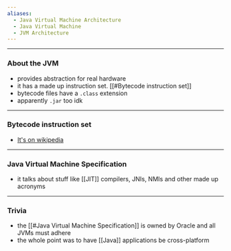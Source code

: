 ```yaml
---
aliases:
  - Java Virtual Machine Architecture
  - Java Virtual Machine
  - JVM Architecture
---
```

---

### About the JVM

- provides abstraction for real hardware
- it has a made up instruction set. [[#Bytecode instruction set]]
- bytecode files have a `.class` extension
- apparently `.jar` too idk

---

### Bytecode instruction set

- [It's on wikipedia](https://en.wikipedia.org/wiki/List_of_Java_bytecode_instructions)

---

### Java Virtual Machine Specification

- it talks about stuff like [[JIT]] compilers, JNIs, NMIs and other made up acronyms

---

### Trivia

- the [[#Java Virtual Machine Specification]] is owned by Oracle and all JVMs must adhere
- the whole point was to have [[Java]] applications be cross-platform